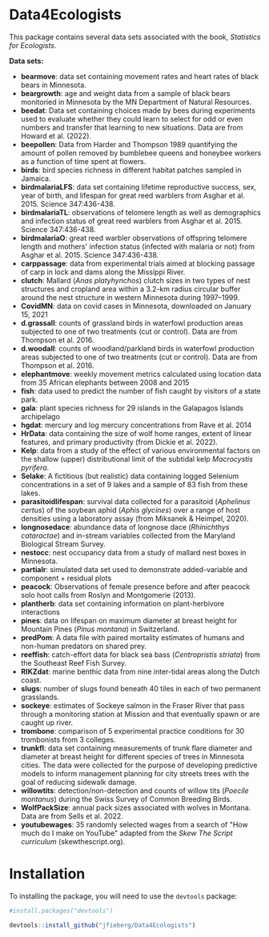 # Data4Ecologists

This package contains several data sets associated with the book, *Statistics for Ecologists*.

**Data sets:**

- **bearmove**: data set containing movement rates and heart rates of black bears in Minnesota.
- **beargrowth**: age and weight data from a sample of black bears monitoried in Minnesota by the MN Department of Natural Resources.
- **beedat**: Data set containing choices made by bees during experiments used to evaluate whether they could learn to select for odd or even numbers and transfer that learning to new situations.  Data are from Howard et al. (2022).
- **beepollen**: Data from Harder and Thompson 1989 quantifying the amount of pollen removed by bumblebee queens and honeybee workers as a function of time spent at flowers.
- **birds**: bird species richness in different habitat patches sampled in Jamaica.
- **birdmalariaLFS**: data set containing lifetime reproductive success, sex, year of birth, and lifespan for great reed warblers from Asghar et al. 2015. Science 347:436-438.
- **birdmalariaTL**: observations of telomere length as well as demographics and infection status of great reed warblers from Asghar et al. 2015. Science 347:436-438.
- **birdmalariaO**:  great reed warbler observations of offspring telomere length and mothers' infection status (infected with malaria or not) from Asghar et al. 2015. Science 347:436-438.
- **carppassage**: data from experimental trials aimed at blocking passage of carp in lock and dams along the Missippi River.
- **clutch**:  Mallard (*Anas platyhynchos*) clutch sizes in two types of nest structures and cropland area within a 3.2-km radius circular buffer around the nest structure in western Minnesota during 1997–1999.
- **CovidMN**: data on covid cases in Minnesota, downloaded on January 15, 2021
- **d.grassall**:  counts of grassland birds in waterfowl production areas subjected to one of two treatments (cut or control). Data are from Thompson et al. 2016.
- **d.woodall**:  counts of woodland/parkland birds  in waterfowl production areas subjected to one of two treatments (cut or control). Data are from Thompson et al. 2016.
- **elephantmove**: weekly movement metrics calculated using location data from 35 African elephants between 2008 and 2015
- **fish**: data used to predict the number of fish caught by visitors of a state park.
- **gala**:   plant species richness for 29 islands in the Galapagos Islands archipelago
- **hgdat**: mercury and log mercury concentrations from Rave et al. 2014
- **HrData**: data containing the size of wolf home ranges, extent of linear features, and primary productivity (from Dickie et al. 2022).
- **Kelp**: data from a study of the effect of various environmental factors on the shallow (upper) distributional limit of the subtidal kelp *Macrocystis pyrifera*.
- **Selake**: A fictitious (but realistic) data containing logged Selenium concentrations in a set of 9 lakes and a sample of 83 fish from these lakes. 
- **parasitoidlifespan**:  survival data collected for a parasitoid (*Aphelinus certus*) of the soybean aphid (*Aphis glycines*) over a range of host densities using a laboratory assay (from Miksanek & Heimpel, 2020).
- **longnosedace**: abundance data of longnose dace (*Rhinichthys cataractae*) and in-stream variables collected from the Maryland Biological Stream Survey.
- **nestocc**: nest occupancy data from a study of mallard nest boxes in Minnesota.
- **partialr**: simulated data set used to demonstrate added-variable and component + residual plots
- **peacock**: Observations of female presence before and after peacock solo hoot calls from Roslyn and Montgomerie (2013).
- **plantherb**: data set containing information on plant-herbivore interactions
- **pines**:  data on lifespan on maximum diameter at breast height for Mountain Pines (*Pinus montana*) in Switzerland.
- **predPom**: A data file with paired mortality estimates of humans and non-human predators on shared prey. 
- **reeffish**: catch-effort data for black sea bass (*Centropristis striata*) from the Southeast Reef Fish Survey.
- **RIKZdat**: marine benthic data from nine inter-tidal areas along the Dutch coast.
- **slugs**: number of slugs found beneath 40 tiles in each of two permanent grasslands.
- **sockeye**: estimates of Sockeye salmon in the Fraser River that pass through a monitoring station at Mission and that eventually spawn or are caught up river.
- **trombone**: comparison of 5 experimental practice conditions for 30 trombonists from 3 colleges.  
- **trunkfl**: data set containing measurements of trunk flare diameter and diameter at breast height for different species of trees in Minnesota cities. The data were collected for the purpose of developing predictive models to inform management planning for city streets trees with the goal of reducing sidewalk damage.
- **willowtits**: detection/non-detection and counts  of willow tits (*Poecile montanus*) during the Swiss Survey of Common Breeding Birds. 
- **WolfPackSize**: annual pack sizes associated with wolves in Montana. Data are from Sells et al. 2022.
- **youtubewages**: 35 randomly selected wages from a search of "How much do I make on YouTube" adapted from the *Skew The Script curriculum* (skewthescript.org).


# Installation

To installing the package, you will need to use the `devtools` package:


```R
#install.packages("devtools")

devtools::install_github("jfieberg/Data4Ecologists")
```
